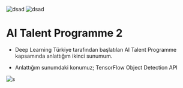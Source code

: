 ![dsad](https://camo.githubusercontent.com/2f8747fdf27df8960913edec08e9ac53808adef0/68747470733a2f2f696d672e736869656c64732e696f2f62616467652f54656e736f72466c6f772d322e322d4646364630303f6c6f676f3d74656e736f72666c6f77)   ![dsad](https://camo.githubusercontent.com/7055f3dbdce48f17776f6902e8c89b176fe41f97/68747470733a2f2f696d672e736869656c64732e696f2f62616467652f54656e736f72466c6f772d312e31352d4646364630303f6c6f676f3d74656e736f72666c6f77)

# AI Talent Programme 2

* Deep Learning Türkiye tarafından başlatılan AI Talent Programme kapsamında anlattığım ikinci sunumum.

* Anlattığım sunumdaki konumuz; TensorFlow Object Detection API

![s](https://www.mshowto.org/images/articles/2019/12/tf_logo_social.png)
